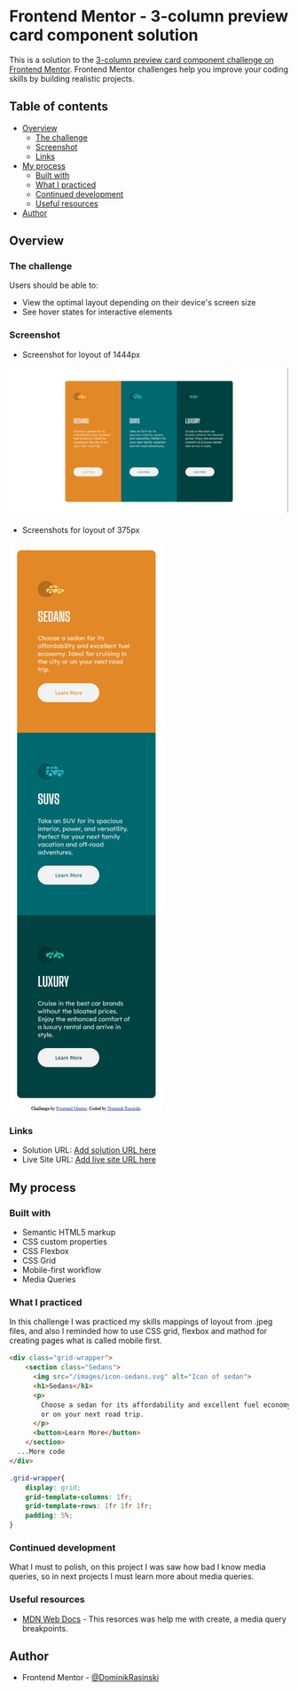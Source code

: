 # Frontend Mentor - 3-column preview card component solution

This is a solution to the [3-column preview card component challenge on Frontend Mentor](https://www.frontendmentor.io/challenges/3column-preview-card-component-pH92eAR2-). Frontend Mentor challenges help you improve your coding skills by building realistic projects. 

## Table of contents

- [Overview](#overview)
  - [The challenge](#the-challenge)
  - [Screenshot](#screenshot)
  - [Links](#links)
- [My process](#my-process)
  - [Built with](#built-with)
  - [What I practiced](#what-i-practiced)
  - [Continued development](#continued-development)
  - [Useful resources](#useful-resources)
- [Author](#author)


## Overview

### The challenge

Users should be able to:

- View the optimal layout depending on their device's screen size
- See hover states for interactive elements

### Screenshot

- Screenshot for loyout of 1444px 

![](./screnshots/loyoutOn1444px.png)

- Screenshots for loyout of 375px

![](./screnshots/mobileLoyout.png)


### Links

- Solution URL: [Add solution URL here](https://your-solution-url.com)
- Live Site URL: [Add live site URL here](https://your-live-site-url.com)

## My process

### Built with

- Semantic HTML5 markup
- CSS custom properties
- CSS Flexbox
- CSS Grid
- Mobile-first workflow
- Media Queries

### What I practiced

In this challenge I was practiced my skills mappings of loyout from .jpeg files, and also I reminded how to use CSS grid, flexbox and mathod for creating pages what is called mobile first. 

```html
<div class="grid-wrapper">
    <section class="Sedans">
      <img src="/images/icon-sedans.svg" alt="Icon of sedan">
      <h1>Sedans</h1>
      <p>
        Choose a sedan for its affordability and excellent fuel economy. Ideal for cruising in the city
        or on your next road trip.
      </p>
      <button>Learn More</button>
    </section>
  ...More code
</div>
```
```css
.grid-wrapper{
    display: grid;
    grid-template-columns: 1fr;
    grid-template-rows: 1fr 1fr 1fr;
    padding: 5%;
}
```

### Continued development

What I must to polish, on this project I was saw how bad I know media queries, so in next projects I must learn more about media queries.

### Useful resources

- [MDN Web Docs](https://developer.mozilla.org/pl/docs/Web/CSS/Media_Queries/Using_media_queries) - This resorces was help me with create, a media query breakpoints.

## Author

- Frontend Mentor - [@DominikRasinski](https://www.frontendmentor.io/profile/DominikRasinski)


